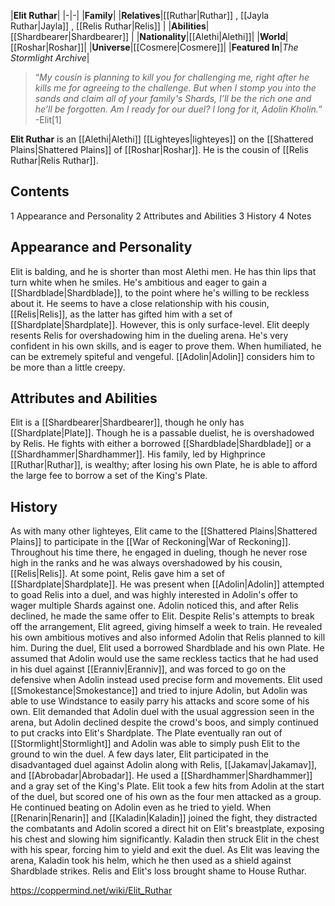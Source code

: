 |**Elit Ruthar**|
|-|-|
|**Family**|
|**Relatives**|[[Ruthar\|Ruthar]] , [[Jayla Ruthar\|Jayla]] , [[Relis Ruthar\|Relis]] |
|**Abilities**|[[Shardbearer\|Shardbearer]] |
|**Nationality**|[[Alethi\|Alethi]]|
|**World**|[[Roshar\|Roshar]]|
|**Universe**|[[Cosmere\|Cosmere]]|
|**Featured In**|*The Stormlight Archive*|

>“*My cousin is planning to kill you for challenging me, right after he kills me for agreeing to the challenge. But when I stomp you into the sands and claim all of your family's Shards, I’ll be the rich one and he’ll be forgotten. Am I ready for our duel? I long for it, Adolin Kholin.*”
\-Elit[1]


**Elit Ruthar** is an [[Alethi\|Alethi]] [[Lighteyes\|lighteyes]] on the [[Shattered Plains\|Shattered Plains]] of [[Roshar\|Roshar]]. He is the cousin of [[Relis Ruthar\|Relis Ruthar]].

## Contents

1 Appearance and Personality
2 Attributes and Abilities
3 History
4 Notes


## Appearance and Personality
Elit is balding, and he is shorter than most Alethi men. He has thin lips that turn white when he smiles. He's ambitious and eager to gain a [[Shardblade\|Shardblade]], to the point where he's willing to be reckless about it. He seems to have a close relationship with his cousin, [[Relis\|Relis]], as the latter has gifted him with a set of [[Shardplate\|Shardplate]]. However, this is only surface-level. Elit deeply resents Relis for overshadowing him in the dueling arena. He's very confident in his own skills, and is eager to prove them. When humiliated, he can be extremely spiteful and vengeful. [[Adolin\|Adolin]] considers him to be more than a little creepy.

## Attributes and Abilities
Elit is a [[Shardbearer\|Shardbearer]], though he only has [[Shardplate\|Plate]]. Though he is a passable duelist, he is overshadowed by Relis. He fights with either a borrowed [[Shardblade\|Shardblade]] or a [[Shardhammer\|Shardhammer]]. His family, led by Highprince [[Ruthar\|Ruthar]], is wealthy; after losing his own Plate, he is able to afford the large fee to borrow a set of the King's Plate.

## History
As with many other lighteyes, Elit came to the [[Shattered Plains\|Shattered Plains]] to participate in the [[War of Reckoning\|War of Reckoning]]. Throughout his time there, he engaged in dueling, though he never rose high in the ranks and he was always overshadowed by his cousin, [[Relis\|Relis]]. At some point, Relis gave him a set of [[Shardplate\|Shardplate]].
He was present when [[Adolin\|Adolin]] attempted to goad Relis into a duel, and was highly interested in Adolin's offer to wager multiple Shards against one. Adolin noticed this, and after Relis declined, he made the same offer to Elit. Despite Relis's attempts to break off the arrangement, Elit agreed, giving himself a week to train. He revealed his own ambitious motives and also informed Adolin that Relis planned to kill him.
During the duel, Elit used a borrowed Shardblade and his own Plate. He assumed that Adolin would use the same reckless tactics that he had used in his duel against [[Eranniv\|Eranniv]], and was forced to go on the defensive when Adolin instead used precise form and movements. Elit used [[Smokestance\|Smokestance]] and tried to injure Adolin, but Adolin was able to use Windstance to easily parry his attacks and score some of his own. Elit demanded that Adolin duel with the usual aggression seen in the arena, but Adolin declined despite the crowd's boos, and simply continued to put cracks into Elit's Shardplate. The Plate eventually ran out of [[Stormlight\|Stormlight]] and Adolin was able to simply push Elit to the ground to win the duel.
A few days later, Elit participated in the disadvantaged duel against Adolin along with Relis, [[Jakamav\|Jakamav]], and [[Abrobadar\|Abrobadar]]. He used a [[Shardhammer\|Shardhammer]] and a gray set of the King's Plate. Elit took a few hits from Adolin at the start of the duel, but scored one of his own as the four men attacked as a group. He continued beating on Adolin even as he tried to yield. When [[Renarin\|Renarin]] and [[Kaladin\|Kaladin]] joined the fight, they distracted the combatants and Adolin scored a direct hit on Elit's breastplate, exposing his chest and slowing him significantly. Kaladin then struck Elit in the chest with his spear, forcing him to yield and exit the duel. As Elit was leaving the arena, Kaladin took his helm, which he then used as a shield against Shardblade strikes. Relis and Elit's loss brought shame to House Ruthar.



https://coppermind.net/wiki/Elit_Ruthar